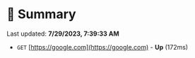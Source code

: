 # 📖 Summary
Last updated: **7/29/2023, 7:39:33 AM**

- `GET` [https://google.com](https://google.com) - **Up** (172ms)
